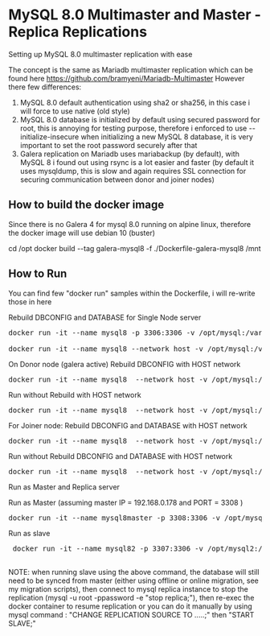 # MySQL 8.0 Multimaster and Master - Replica Replications

Setting up MySQL 8.0 multimaster replication with ease

The concept is the same as Mariadb multimaster replication which can be found here https://github.com/bramyeni/Mariadb-Multimaster
However there few differences:
1. MySQL 8.0 default authentication using sha2 or sha256, in this case i will force to use native (old style)
2. MySQL 8.0 database is initialized by default using secured password for root, this is annoying for testing purpose, therefore i enforced to use --initialize-insecure when initializing a new MySQL 8 database, it is very important to set the root password securely after that 
3. Galera replication on Mariadb uses mariabackup (by default), with MySQL 8 i found out using rsync is a lot easier and faster (by default it uses mysqldump, this is slow and again requires SSL connection for securing communication between donor and joiner nodes)

## How to build the docker image
Since there is no Galera 4 for mysql 8.0 running on alpine linux, therefore the docker image will use debian 10 (buster)

cd /opt
docker build --tag galera-mysql8 -f ./Dockerfile-galera-mysql8 /mnt

## How to Run
You can find few "docker run" samples within the Dockerfile, i will re-write those in here


Rebuild DBCONFIG and DATABASE for Single Node server
<pre>
docker run -it --name mysql8 -p 3306:3306 -v /opt/mysql:/var/lib/mysql -v /opt/mysql/conf:/etc/mysql.conf.d -e MYSQL_DBCONFIG_REBUILD=yes -e MYSQL_DATABASE_REBUILD=yes galera-mysql8

docker run -it --name mysql8 --network host -v /opt/mysql:/var/lib/mysql -v /opt/mysql/conf:/etc/mysql.conf.d -e MYSQL_DBCONFIG_REBUILD=yes -e MYSQL_DATABASE_REBUILD=yes galera-mysql8
</pre>

On Donor node (galera active)
Rebuild DBCONFIG with HOST network
<pre>
docker run -it --name mysql8  --network host -v /opt/mysql:/var/lib/mysql -v /opt/mysql/conf:/etc/mysql.conf.d -e GALERA_CLUSTER_BOOTSTRAP=yes -e MYSQL_DBCONFIG_REBUILD=yes galera-mysql8
</pre>

Run without Rebuild with HOST network
<pre>
docker run -it --name mysql8  --network host -v /opt/mysql:/var/lib/mysql -v /opt/mysql/conf:/etc/mysql.conf.d galera-mysql8
</pre>

For Joiner node:
Rebuild DBCONFIG and DATABASE with HOST network
<pre>
docker run -it --name mysql8  --network host -v /opt/mysql:/var/lib/mysql -v /opt/mysql/conf:/etc/mysql/mysql.conf.d -e MYSQL_DBCONFIG_REBUILD=yes -e MYSQL_DATABASE_REBUILD=yes -e GALERA_CLUSTER_ADDRESS="gcomm://192.168.0.178" galera-mysql8
</pre>

Run without Rebuild DBCONFIG and DATABASE with HOST network
<pre>
docker run -it --name mysql8  --network host -v /opt/mysql:/var/lib/mysql -v /opt/mysql/conf:/etc/mysql/mysql.conf.d -e GALERA_CLUSTER_ADDRESS="gcomm://192.168.0.158" galera-mysql8
</pre>

Run as Master and Replica server

Run as Master (assuming master IP = 192.168.0.178 and PORT = 3308 )
<pre>
docker run -it --name mysql8master -p 3308:3306 -v /opt/mysql:/var/lib/mysql -v /opt/mysql/conf:/etc/mysql/mysql.conf.d -e MYSQL_DBCONFIG_REBUILD=yes -e MYSQL_DATABASE_REBUILD=yes -e MYSQL_REPLICA_MASTER="yes" galera-mysql8
</pre>

Run as slave
<pre>
 docker run -it --name mysql82 -p 3307:3306 -v /opt/mysql2:/var/lib/mysql -v /opt/mysql2/conf:/etc/mysql/mysql.conf.d -e MYSQL_DBCONFIG_REBUILD=yes -e MYSQL_REPLICA_SLAVE=yes -e MYSQL_REPLICA_MASTERIP="192.168.0.178" -e MYSQL_REPLICA_MASTERPORT=3308 galera-mysql8
 </pre>
NOTE: when running slave using the above command, the database will still need to be synced from master (either using offline or online migration, see my migration scripts), then connect to mysql replica instance to stop the replication (mysql -u root -ppassword -e "stop replica;"), then re-exec the docker container to resume replication or you can do it manually by using mysql command : "CHANGE REPLICATION SOURCE TO .....;" then "START SLAVE;"
